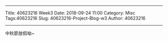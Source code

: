 ---
Title: 40623216 Week3
Date: 2018-09-24 11:00
Category: Misc
Tags:40623216
Slug: 40623216-Project-Blog-w3
Author: 40623216




<!-- PELICAN_END_SUMMARY -->


----

中秋節放假呦~

